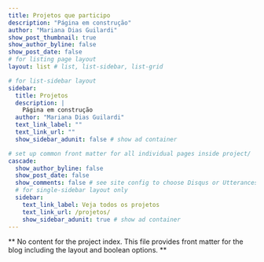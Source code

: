```yaml
---
title: Projetos que participo
description: "Página em construção"
author: "Mariana Dias Guilardi"
show_post_thumbnail: true
show_author_byline: false
show_post_date: false
# for listing page layout
layout: list # list, list-sidebar, list-grid

# for list-sidebar layout
sidebar: 
  title: Projetos
  description: |
    Página em construção
  author: "Mariana Dias Guilardi"
  text_link_label: ""
  text_link_url: ""
  show_sidebar_adunit: false # show ad container

# set up common front matter for all individual pages inside project/
cascade:    
  show_author_byline: false
  show_post_date: false
  show_comments: false # see site config to choose Disqus or Utterances
  # for single-sidebar layout only
  sidebar:
    text_link_label: Veja todos os projetos
    text_link_url: /projetos/
    show_sidebar_adunit: true # show ad container
---
```


** No content for the project index. This file provides front matter for the blog including the layout and boolean options. **
